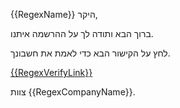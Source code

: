 {{RegexName}} היקר,

ברוך הבא ותודה לך על ההרשמה איתנו.

לחץ על הקישור הבא כדי לאמת את חשבונך.

<a href="{{RegexVerifyLink}}">{{RegexVerifyLink}}</a>

צוות {{RegexCompanyName}}.
